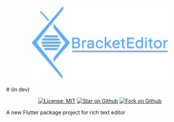 <p align="center">
  <img src="https://raw.githubusercontent.com/nggepe/bracket_editor/main/docs/logo.png" height="200" alt="Bracket Editor" />
</p>
# (in dev)
<p align="center">
  <a href="https://opensource.org/licenses/MIT"><img src="https://img.shields.io/badge/license-MIT-purple.svg" alt="License: MIT"></a>
  <a href="https://github.com/nggepe/bracket_editor"><img src="https://img.shields.io/github/stars/nggepe/bracket_editor.svg?style=flat&logo=github&colorB=deeppink&label=stars" alt="Star on Github"></a>
  <a href="https://github.com/nggepe/bracket_editor"><img src="https://img.shields.io/github/forks/nggepe/bracket_editor.svg?style=flat&logo=github&colorB=deeppink&label=forks" alt="Fork on Github"></a>
</p>

A new Flutter package project for rich text editor
